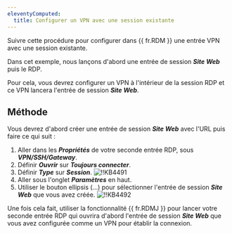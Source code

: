 ```yaml
---
eleventyComputed:
  title: Configurer un VPN avec une session existante
---
```

Suivre cette procédure pour configurer dans {{ fr.RDM }} une entrée VPN avec une session existante.

Dans cet exemple, nous lançons d'abord une entrée de session ***Site Web*** puis le RDP.

Pour cela, vous devrez configurer un VPN à l'intérieur de la session RDP et ce VPN lancera l'entrée de session ***Site Web***.

## Méthode

Vous devrez d'abord créer une entrée de session ***Site Web*** avec l'URL puis faire ce qui suit :

1. Aller dans les ***Propriétés*** de votre seconde entrée RDP, sous ***VPN/SSH/Gateway***.
1. Définir ***Ouvrir*** sur ***Toujours connecter***.
1. Définir ***Type*** sur ***Session***.
![!!KB4491](https://cdnweb.devolutions.net/docs/docs_en_kb_KB4491.png)
1. Aller sous l'onglet ***Paramètres*** en haut.
1. Utiliser le bouton ellipsis (...) pour sélectionner l'entrée de session ***Site Web*** que vous avez créée.
![!!KB4492](https://cdnweb.devolutions.net/docs/docs_en_kb_KB4492.png)

Une fois cela fait, utiliser la fonctionnalité {{ fr.RDMJ }} pour lancer votre seconde entrée RDP qui ouvrira d'abord l'entrée de session ***Site Web*** que vous avez configurée comme un VPN pour établir la connexion.
